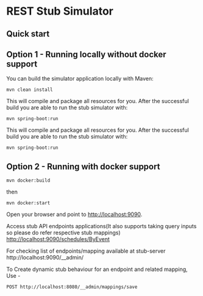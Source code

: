 REST Stub Simulator
================

Quick start
---------

Option 1 - Running locally without docker support
---------
You can build the simulator application locally with Maven:

```
mvn clean install
```

This will compile and package all resources for you.
After the successful build you are able to run the stub simulator with:

```
mvn spring-boot:run
```

This will compile and package all resources for you.
After the successful build you are able to run the stub simulator with:

```
mvn spring-boot:run
```

Option 2 - Running with docker support
---------

```
mvn docker:build
```

then 

```
mvn docker:start
```

Open your browser and point to [http://localhost:9090](http://localhost:9090).

Access stub API endpoints applications(It also supports taking query inputs so please do refer respective stub mappings)
[http://localhost:9090/schedules/ByEvent](http://localhost:9090/schedules/ByEvent)

For checking list of endpoints/mapping available at stub-server
http://localhost:9090/__admin/

To Create dynamic stub behaviour for an endpoint and related mapping, Use -

```
POST http://localhost:8080/__admin/mappings/save
```

